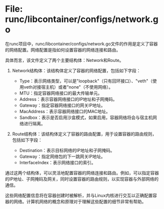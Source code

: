# File: runc/libcontainer/configs/network.go

在runc项目中，runc/libcontainer/configs/network.go文件的作用是定义了容器的网络配置。网络配置是指如何设置容器的网络连接和路由。

具体而言，该文件定义了两个主要结构体：Network和Route。

1. Network结构体：该结构体定义了容器的网络配置，包括如下字段：
   - Type：表示网络类型，可以是"loopback"（只有回环接口）、"veth"（使用veth对接宿主机）或者"none"（不使用网络）。
   - MTU：指定容器网络接口的最大传输单元。
   - Address：表示容器网络接口的IP地址和子网掩码。
   - Gateway：指定容器网络接口的网关IP地址。
   - MacAddress：表示容器网络接口的MAC地址。
   - Sandbox：表示是否启用沙盒模式，如果启用，容器网络将会与宿主机网络进行隔离。

2. Route结构体：该结构体定义了容器的路由配置，用于设置容器的路由规则，包括如下字段：
   - Destination：表示目标网络的IP地址和子网掩码。
   - Gateway：指定网络包的下一跳网关IP地址。
   - InterfaceIndex：表示网络接口的索引。

通过这两个结构体，可以灵活地配置容器的网络连接和路由。例如，可以指定容器的IP地址、子网掩码及网关，同时设置容器的路由规则，以实现容器与外部网络的通信。

这些网络配置信息将在容器创建时被解析，并与Linux内核进行交互以正确配置容器的网络。计算机网络的概念和原理对于理解这些配置的细节非常有帮助。

